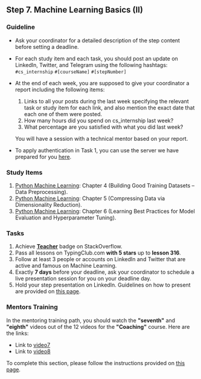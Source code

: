## Step 7. Machine Learning Basics (II)

### Guideline

- Ask your coordinator for a detailed description of the step content before setting a deadline.

- For each study item and each task, you should post an update on LinkedIn, Twitter, and Telegram using the following hashtags:
`#cs_internship`
`#[courseName]`
`#[stepNumber]`

- At the end of each week, you are supposed to give your coordinator a report including the following items:
  1. Links to all your posts during the last week specifying the relevant task or study item for each link, and also mention the exact date that each one of them were posted.
  2. How many hours did you spend on cs_internship last week?
  3. What percentage are you satisfied with what you did last week?
  
  You will have a session with a technical mentor based on your report.

<!-- TODO change the numbers -->

- To apply authentication in Task 1, you can use the server we have prepared for you [here](https://github.com/cs-internship/cs-internship-spec/blob/master/courses/web/servers/step7/server-step-7.rar).
  
  
### Study Items

  1. [Python Machine Learning](README.md): Chapter 4 (Building Good Training Datasets – Data Preprocessing).
  2. [Python Machine Learning](README.md): Chapter 5 (Compressing Data via Dimensionality Reduction).
  3. [Python Machine Learning](README.md): Chapter 6 (Learning Best Practices for Model Evaluation and Hyperparameter Tuning).


### Tasks

 1. Achieve [**Teacher**](https://stackoverflow.com/help/badges/1/teacher) badge on StackOverflow.
 2. Pass all lessons on TypingClub.com **with 5 stars** up to **lesson 316**.
 3. Follow at least 3 people or accounts on LinkedIn and Twitter that are active and famous on Machine Learning.
 4. Exactly **7 days** before your deadline, ask your coordinator to schedule a live presentation session for you on your deadline day.
 5. Hold your step presentation on LinkedIn. Guidelines on how to present are provided on [this page](https://github.com/cs-internship/cs-internship-spec/blob/master/courses/presentation-guidelines.md).


### Mentors Training

In the mentoring training path, you should watch the **"seventh"** and **"eighth"** videos out of the 12 videos for the **"Coaching"** course. Here are the links:

- Link to [video7](https://drive.google.com/drive/folders/16fch6aIfZL1laupMDYruy3HjmxV8WA-p)
- Link to [video8](https://drive.google.com/drive/folders/1REyXmFfCWTDpCrsbNoJojHjH9ZQEXzqx)

To complete this section, please follow the instructions provided on [this page](https://github.com/cs-internship/cs-internship-spec/blob/master/courses/mentoring-workshops-instruction.md).
